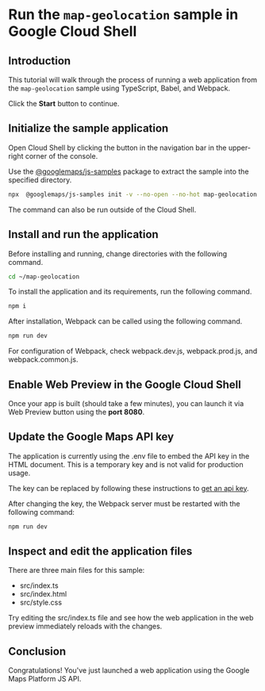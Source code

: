 # Run the `map-geolocation` sample in Google Cloud Shell

<walkthrough-tutorial-duration duration="10"/>

## Introduction

This tutorial will walk through the process of running a web application from
the `map-geolocation` sample using TypeScript, Babel, and Webpack.

Click the **Start** button to continue.

## Initialize the sample application

Open Cloud Shell by clicking the
<walkthrough-cloud-shell-icon></walkthrough-cloud-shell-icon> button in the
navigation bar in the upper-right corner of the console.

Use the [@googlemaps/js-samples](https://www.npmjs.com/package/@googlemaps/js-samples) package to 
extract the sample into the specified directory.

```bash
npx  @googlemaps/js-samples init -v --no-open --no-hot map-geolocation ~/map-geolocation
```

The command can also be run outside of the Cloud Shell.

## Install and run the application

Before installing and running, change directories with the following command.

```bash
cd ~/map-geolocation
```

To install the application and its requirements, run the following command.

```bash
npm i
```

After installation, Webpack can be called using the following command.

```bash
npm run dev
```

For configuration of Webpack, check
<walkthrough-editor-open-file filePath="map-geolocation/webpack.dev.js">webpack.dev.js</walkthrough-editor-open-file>,
<walkthrough-editor-open-file filePath="map-geolocation/webpack.prod.js">webpack.prod.js</walkthrough-editor-open-file>,
and
<walkthrough-editor-open-file filePath="map-geolocation/webpack.common.js">webpack.common.js</walkthrough-editor-open-file>.

## Enable Web Preview in the Google Cloud Shell

Once your app is built (should take a few minutes), you can launch it via
<walkthrough-spotlight-pointer target="cloudshell" spotlightId="devshell-web-preview-button">Web
Preview button</walkthrough-spotlight-pointer> using the **port 8080**.

## Update the Google Maps API key

The application is currently using the
<walkthrough-editor-open-file filePath="map-geolocation/.env">.env</walkthrough-editor-open-file>
file to embed the API key in the HTML document. This is a temporary key and is
not valid for production usage.

The key can be replaced by following these instructions to
[get an api key](https://developers.google.com/maps/documentation/javascript/get-api-key).

After changing the key, the Webpack server must be restarted with the following
command:

```bash
npm run dev
```

## Inspect and edit the application files

There are three main files for this sample:

*   <walkthrough-editor-open-file filePath="map-geolocation/src/index.ts">src/index.ts</walkthrough-editor-open-file>
*   <walkthrough-editor-open-file filePath="map-geolocation/src/index.html">src/index.html</walkthrough-editor-open-file>
*   <walkthrough-editor-open-file filePath="map-geolocation/src/style.css">src/style.css</walkthrough-editor-open-file>

Try editing the <walkthrough-editor-open-file filePath="map-geolocation/src/index.ts">src/index.ts</walkthrough-editor-open-file> file and see how the web application in the web preview immediately reloads with the changes.

## Conclusion

<walkthrough-conclusion-trophy></walkthrough-conclusion-trophy>

Congratulations! You've just launched a web application using the Google Maps
Platform JS API.
